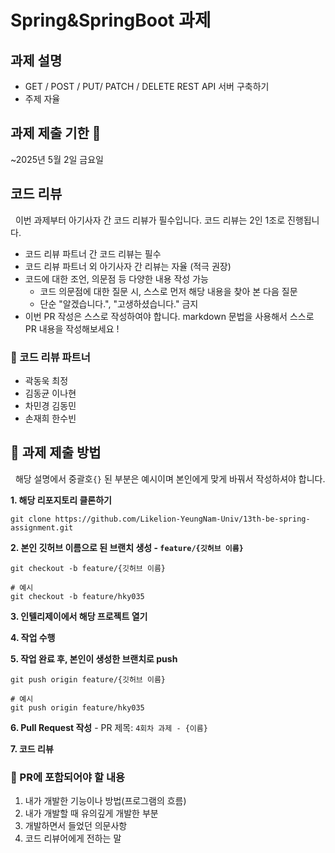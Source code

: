 # Spring&SpringBoot 과제

## 과제 설명
- GET / POST / PUT/ PATCH / DELETE REST API 서버 구축하기
- 주제 자율

## 과제 제출 기한 🚨
~2025년 5월 2일 금요일

## 코드 리뷰

&nbsp; 이번 과제부터 아기사자 간 코드 리뷰가 필수입니다. 코드 리뷰는 2인 1조로 진행됩니다.

- 코드 리뷰 파트너 간 코드 리뷰는 필수
- 코드 리뷰 파트너 외 아기사자 간 리뷰는 자율 (적극 권장)
- 코드에 대한 조언, 의문점 등 다양한 내용 작성 가능
  - 코드 의문점에 대한 질문 시, 스스로 먼저 해당 내용을 찾아 본 다음 질문
  - 단순 "알겠습니다.", "고생하셨습니다." 금지
- 이번 PR 작성은 스스로 작성하여야 합니다. markdown 문법을 사용해서 스스로 PR 내용을 작성해보세요 !

### 🦁 코드 리뷰 파트너 
- 곽동욱 최정
- 김동균 이나현
- 차민경 김동민
- 손재희 한수빈

## 📗 과제 제출 방법
&nbsp; 해당 설명에서 중괄호`{}` 된 부분은 예시이며 본인에게 맞게 바꿔서 작성하셔야 합니다.

**1. 해당 리포지토리 클론하기**
   ```
   git clone https://github.com/Likelion-YeungNam-Univ/13th-be-spring-assignment.git
   ```

**2. 본인 깃허브 이름으로 된 브랜치 생성 - `feature/{깃허브 이름}`**
   ```
   git checkout -b feature/{깃허브 이름}

   # 예시
   git checkout -b feature/hky035
   ```

**3. 인텔리제이에서 해당 프로젝트 열기**

**4. 작업 수행**

**5. 작업 완료 후, 본인이 생성한 브랜치로 push**
   ```
   git push origin feature/{깃허브 이름}

   # 예시
   git push origin feature/hky035
   ```

**6. Pull Request 작성**
\- PR 제목: `4회차 과제 - {이름}`

**7. 코드 리뷰**

### 📝 PR에 포함되어야 할 내용
1. 내가 개발한 기능이나 방법(프로그램의 흐름)
2. 내가 개발할 때 유의깊게 개발한 부분
3. 개발하면서 들었던 의문사항
4. 코드 리뷰어에게 전하는 말